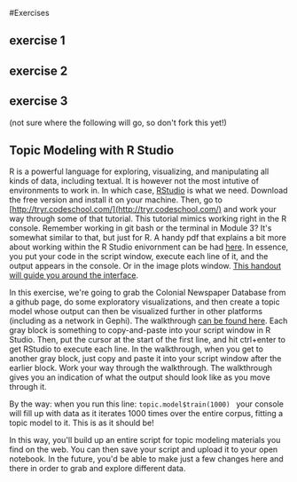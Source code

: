 #Exercises

## exercise 1

## exercise 2

## exercise 3


(not sure where the following will go, so don't fork this yet!)
## Topic Modeling with R Studio
R is a powerful language for exploring, visualizing, and manipulating all kinds of data, including textual. It is however not the most intutive of environments to work in. In which case, [RStudio](http://www.rstudio.com/products/RStudio/) is what we need. Download the free version and install it on your machine. Then, go to [http://tryr.codeschool.com/](http://tryr.codeschool.com/) and work your way through some of that tutorial. This tutorial mimics working right in the R console. Remember working in git bash or the terminal in Module 3? It's somewhat similar to that, but just for R. A handy pdf that explains a bit more about working within the R Studio enivornment can be had [here](http://cran.r-project.org/doc/contrib/Torfs+Brauer-Short-R-Intro.pdf). In essence, you put your code in the script window, execute each line of it, and the output appears in the console. Or in the image plots window. [This handout will guide you around the interface](http://dss.princeton.edu/training/RStudio101.pdf).

In this exercise, we're going to grab the Colonial Newspaper Database from a github page, do some exploratory visualizations, and then create a topic model whose output can then be visualized further in other platforms (including as a network in Gephi). The walkthrough [can be found here](http://hist3907b-winter2015.github.io/module4-holes/tm-CND.html). Each gray block is something to copy-and-paste into your script window in R Studio. Then, put the cursor at the start of the first line, and hit ctrl+enter to get RStudio to execute each line. In the walkthrough, when you get to another gray block, just copy and paste it into your script window after the earlier block. Work your way through the walkthrough. The walkthrough gives you an indication of what the output should look like as you move through it.

By the way: when you run this line: ```topic.model$train(1000) ``` your console will fill up with data as it iterates 1000 times over the entire corpus, fitting a topic model to it. This is as it should be!

In this way, you'll build up an entire script for topic modeling materials you find on the web. You can then save your script and upload it to your open notebook. In the future, you'd be able to make just a few changes here and there in order to grab and explore different data.
